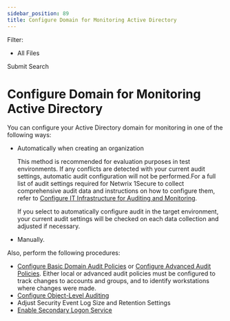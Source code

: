 ```yaml
---
sidebar_position: 89
title: Configure Domain for Monitoring Active Directory
---
```


Filter: 

* All Files

Submit Search

# Configure Domain for Monitoring Active Directory

You can configure your Active Directory domain for monitoring in one of the following ways:

* Automatically when creating an organization

  This method is recommended for evaluation purposes in test environments. If any conflicts are detected with your current audit settings, automatic audit configuration will not be performed.For a full list of audit settings required for Netwrix 1Secure to collect comprehensive audit data and instructions on how to configure them, refer to [Configure IT Infrastructure for Auditing and Monitoring](../ConfigureITInfrastructure "Configure IT Infrastructure for Auditing and Monitoring").

  If you select to automatically configure audit in the target environment, your current audit settings will be checked on each data collection and adjusted if necessary.
* Manually.

Also, perform the following procedures:

* [Configure Basic Domain Audit Policies](DomainAuditPolicies)
  or
  [Configure Advanced Audit Policies](AdvancedPolicy). Either local or advanced audit policies must be configured to track changes to accounts and groups, and to identify workstations where changes were made.
* [Configure Object-Level Auditing](ObjectLevel)
* Adjust Security Event Log Size and Retention Settings
* [Enable Secondary Logon Service](SecondaryLogonService)